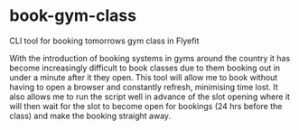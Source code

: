# book-gym-class

CLI tool for booking tomorrows gym class in Flyefit

With the introduction of booking systems in gyms around the country it has become increasingly difficult to book classes due to them booking out in under a minute after it they open. 
This tool will allow me to book without having to open a browser and constantly refresh, minimising time lost. 
It also allows me to run the script well in advance of the slot opening where it will then wait for the slot to become open for bookings (24 hrs before the class) and make the booking straight away.
